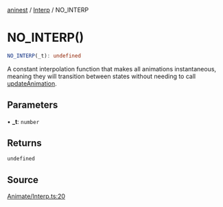 [aninest](../../index.md) / [Interp](../index.md) / NO\_INTERP

# NO\_INTERP()

```ts
NO_INTERP(_t): undefined
```

A constant interpolation function that makes all animations instantaneous,
meaning they will transition between states without needing to call [updateAnimation](../../Animatable/functions/updateAnimation.md).

## Parameters

• **\_t**: `number`

## Returns

`undefined`

## Source

[Animate/Interp.ts:20](https://github.com/zphrs/aninest/blob/18d4239/src/Animate/Interp.ts#L20)
